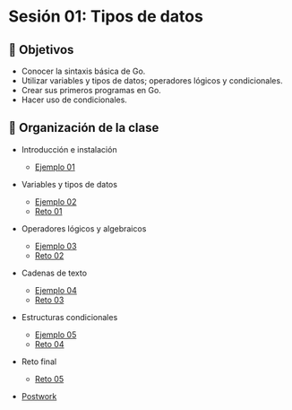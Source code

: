 # Sesión 01: Tipos de datos

## :dart: Objetivos

- Conocer la sintaxis básica de Go.
- Utilizar variables y tipos  de datos; operadores lógicos y condicionales.
- Crear sus primeros programas en Go.
- Hacer uso de condicionales.

 

## 📂 Organización de la clase

- Introducción e instalación
	- [Ejemplo 01](Ejemplo-01)

- Variables y tipos de datos
	- [Ejemplo 02](Ejemplo-02)
	- [Reto 01](Reto-01)

- Operadores lógicos y algebraicos
	- [Ejemplo 03](Ejemplo-03)
	- [Reto 02](Reto-02)

- Cadenas de texto
	- [Ejemplo 04](Ejemplo-04)
	- [Reto 03](Reto-03)

- Estructuras condicionales
	- [Ejemplo 05](Ejemplo-05)
	- [Reto 04](Reto-04)

- Reto final
	- [Reto 05](Reto-05)

- [Postwork](Postwork)

